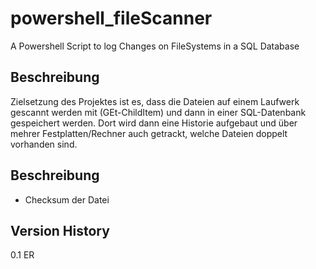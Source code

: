 # powershell_fileScanner
A Powershell Script to log Changes on FileSystems in a SQL Database

Beschreibung
-----------------------------
Zielsetzung des Projektes ist es, dass die Dateien auf einem Laufwerk gescannt werden mit (GEt-ChildItem) und dann in einer
SQL-Datenbank gespeichert werden. Dort wird dann eine Historie aufgebaut und über mehrer Festplatten/Rechner auch getrackt, 
welche Dateien doppelt vorhanden sind. 

Beschreibung
-----------------------------
* Checksum der Datei

Version History
-----------------------------
0.1  ER 
